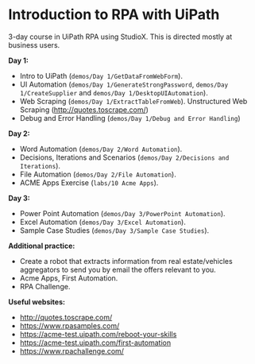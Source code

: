# Introduction to RPA with UiPath

3-day course in UiPath RPA using StudioX. This is directed mostly at business users. 

**Day 1:**
- Intro to UiPath (`demos/Day 1/GetDataFromWebForm`).
- UI Automation (`demos/Day 1/GenerateStrongPassword`, `demos/Day 1/CreateSupplier` and `demos/Day 1/DesktopUIAutomation`). 
- Web Scraping (`demos/Day 1/ExtractTableFromWeb`). Unstructured Web Scraping (http://quotes.toscrape.com/)
- Debug and Error Handling (`demos/Day 1/Debug and Error Handling`)

**Day 2:**
- Word Automation (`demos/Day 2/Word Automation`).
- Decisions, Iterations and Scenarios (`demos/Day 2/Decisions and Iterations`).
- File Automation (`demos/Day 2/File Automation`).
- ACME Apps Exercise (`labs/10 Acme Apps`).

**Day 3:**
- Power Point Automation (`demos/Day 3/PowerPoint Automation`).
- Excel Automation (`demos/Day 3/Excel Automation`).
- Sample Case Studies (`demos/Day 3/Sample Case Studies`).

**Additional practice:**
- Create a robot that extracts information from real estate/vehicles aggregators to send you by email the offers relevant to you.
- Acme Apps, First Automation.
- RPA Challenge.

**Useful websites:**
- http://quotes.toscrape.com/
- https://www.rpasamples.com/
- https://acme-test.uipath.com/reboot-your-skills
- https://acme-test.uipath.com/first-automation
- https://www.rpachallenge.com/